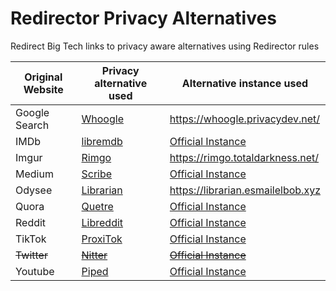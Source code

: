 # Redirector Privacy Alternatives
Redirect Big Tech links to privacy aware alternatives using Redirector rules

| Original Website  | Privacy alternative used | Alternative instance used
| ------------- | ------------- | ------------- |
| Google Search | [Whoogle](https://github.com/benbusby/whoogle-search)  | https://whoogle.privacydev.net/ |
| IMDb | [libremdb](https://github.com/zyachel/libremdb)  | [Official Instance](https://libremdb.iket.me/) |
| Imgur | [Rimgo](https://codeberg.org/video-prize-ranch/rimgo)  | https://rimgo.totaldarkness.net/ |
| Medium | [Scribe](https://sr.ht/~edwardloveall/Scribe/)  | [Official Instance](https://scribe.rip/) |
| Odysee | [Librarian](https://codeberg.org/librarian/librarian)  | https://librarian.esmailelbob.xyz |
| Quora | [Quetre](https://github.com/zyachel/quetre)  | [Official Instance](https://quetre.iket.me/) |
| Reddit | [Libreddit](https://github.com/libreddit/libreddit)  | [Official Instance](https://libreddit.spike.codes/) |
| TikTok | [ProxiTok](https://github.com/pablouser1/ProxiTok)  | [Official Instance](https://proxitok.pabloferreiro.es/) |
| ~~Twitter~~ | ~~[Nitter](https://github.com/zedeus/nitter)~~  | ~~[Official Instance](https://nitter.net/)~~ |
| Youtube | [Piped](https://github.com/TeamPiped/Piped)  | [Official Instance](https://piped.video/) |
